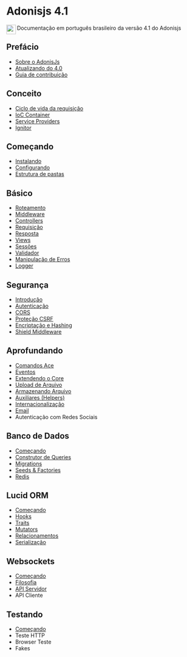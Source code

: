 # Adonisjs 4.1
<p>
  <img src="https://upload.wikimedia.org/wikipedia/commons/0/05/Flag_of_Brazil.svg" width="25" align="left" />
  Documentação em português brasileiro da versão 4.1 do Adonisjs
</p>

## Prefácio
+ [Sobre o AdonisJs](https://github.com/tavaresgerson/adonisdocbr/blob/master/doc/preface/about.md)
+ [Atualizando do 4.0](https://github.com/tavaresgerson/adonisdocbr/blob/master/doc/preface/upgrade-guide.md)
+ [Guia de contribuição](https://github.com/tavaresgerson/adonisdocbr/blob/master/doc/preface/contribution-guide.md)

## Conceito
+ [Ciclo de vida da requisição](https://github.com/tavaresgerson/adonisdocbr/blob/master/doc/concept/request-lifecycle.md)
+ [IoC Container](https://github.com/tavaresgerson/adonisdocbr/blob/master/doc/concept/ioc-container.md)
+ [Service Providers](https://github.com/tavaresgerson/adonisdocbr/blob/master/doc/concept/service-providers.md)
+ [Ignitor](https://github.com/tavaresgerson/adonisdocbr/blob/master/doc/concept/ignitor.md)

## Começando
+ [Instalando](https://github.com/tavaresgerson/adonisdocbr/blob/master/doc/started/installation.md)
+ [Configurando](https://github.com/tavaresgerson/adonisdocbr/blob/master/doc/started/configuration-and-env.md)
+ [Estrutura de pastas](https://github.com/tavaresgerson/adonisdocbr/blob/master/doc/started/folder-structure.md)

## Básico
+ [Roteamento](doc/basics/routing.md)
+ [Middleware](doc/basics/middleware.md)
+ [Controllers](doc/basics/controllers.md)
+ [Requisição](doc/basics/request.md)
+ [Resposta](doc/basics/response.md)
+ [Views](doc/basics/views.md)
+ [Sessões](doc/basics/sessions.md)
+ [Validador](doc/basics/validator.md)
+ [Manipulação de Erros](doc/basics/exceptions.md)
+ [Logger](doc/basics/logger.md)

## Segurança
+ [Introdução](doc/security/introduction.md)
+ [Autenticação](doc/security/authentication.md)
+ [CORS](doc/security/cors.md)
+ [Proteção CSRF](doc/security/csrf.md)
+ [Encriptação e Hashing](doc/security/encryption-and-hashing.md)
+ [Shield Middleware](doc/security/shield.md)

## Aprofundando
+ [Comandos Ace](doc/deeper/ace.md)
+ [Eventos](doc/deeper/event.md)
+ [Extendendo o Core](doc/deeper/extends.md)
+ [Upload de Arquivo](doc/deeper/file-uploads.md)
+ [Armazenando Arquivo](doc/deeper/file-system.md)
+ [Auxiliares (Helpers)](doc/deeper/helpers.md)
+ [Internacionalização](doc/deeper/internationalization.md)
+ [Email](doc/deeper/mail.md)
+ Autenticação com Redes Sociais

## Banco de Dados
+ [Começando](https://github.com/tavaresgerson/adonisdocbr/blob/master/doc/database/started.md)
+ [Construtor de Queries](https://github.com/tavaresgerson/adonisdocbr/blob/master/doc/database/query-builder.md)
+ [Migrations](https://github.com/tavaresgerson/adonisdocbr/blob/master/doc/database/migrations.md)
+ [Seeds & Factories](https://github.com/tavaresgerson/adonisdocbr/blob/master/doc/database/seeds_and_factories.md)
+ [Redis](https://github.com/tavaresgerson/adonisdocbr/blob/master/doc/database/redis.md)

## Lucid ORM
+ [Começando](https://github.com/tavaresgerson/adonisdocbr/blob/master/doc/orm/started.md)
+ [Hooks](https://github.com/tavaresgerson/adonisdocbr/blob/master/doc/orm/hooks.md)
+ [Traits](https://github.com/tavaresgerson/adonisdocbr/blob/master/doc/orm/traits.md)
+ [Mutators](https://github.com/tavaresgerson/adonisdocbr/blob/master/doc/orm/mutators.md)
+ [Relacionamentos](https://github.com/tavaresgerson/adonisdocbr/blob/master/doc/orm/relationships.md)
+ [Serialização](https://github.com/tavaresgerson/adonisdocbr/blob/master/doc/orm/serializers.md)

## Websockets
+ [Começando](doc/websocket/started.md)
+ [Filosofia](doc/websocket/philosophy.md)
+ [API Servidor](doc/websocket/server.md)
+ API Cliente

## Testando
+ [Começando](doc/testing/started.md)
+ Teste HTTP
+ Browser Teste
+ Fakes
